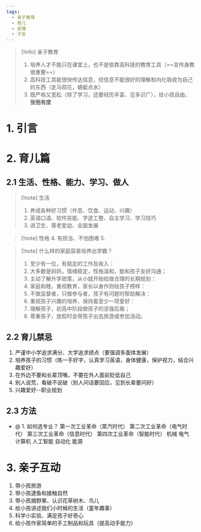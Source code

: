 ```yaml
---
tags:
  - 亲子教育
  - 育儿
  - 亲情
  - 子女
---
```

> [!info] 亲子教育
> 1. 培养人才不能只在课堂上，也不是依靠高科技的教育工具（==言传身教很重要==）
> 2. 高科技工具能很快传达信息，但信息不能很好的理解和内化吸收为自己的东西（走马观花，蜻蜓点水）
> 3. 既严格又宽松（除了学习，还要经历丰富、见多识广），给小孩自由，**张弛有度**

# 1. 引言


# 2. 育儿篇
## 2.1 生活、性格、能力、学习、做人



> [!note] 生活
> 1. 养成各种好习惯（作息、饮食、运动、兴趣）
> 2. 英语口语、软件技能、字迹工整、自主学习、学习技巧
> 3. 讲卫生、尊老爱幼、全面发展

> [!note] 性格
> 4. 有担当、不怕困难
> 5. 

> [!note] 什么样的家庭容易培养出学霸？ 
> 1. 至少有一位，有稳定的工作及收入： 
> 2. 大多数是妈妈，情绪稳定，性格温和，能和孩子友好沟通； 
> 3. 主动了解升学政策，从小就开始给做合理的长期规划： 
> 4. 家庭和睦，重视教育，家长以身作则给孩子榜样： 
> 5. 不做监督者，只做参与者，孩子有问题时帮助解决： 
> 6. 重视孩子兴趣的培养，保持着至少一项爱好：
> 7. 理解孩子，初高中阶段做孩子的坚强后盾； 
> 8. 尊重孩子，放假时会带孩子出去旅游或参加活动。
## 2.2 育儿禁忌
1. 严谨中小学追求满分、大学追求绩点（要强调多面体发展）
2. 培养孩子的习惯（练一手好字，认真学习英语，身体健康，保护视力，结合兴趣爱好）
3. 在外边不要和长辈顶嘴，不要在外人面前贬低自己
4. 别人说荒，看破不说破（别人问话要回应，见到长辈要问好）
5. 兴趣爱好--职业规划
## 2.3 方法
- @ 1. 如何选专业？
第一次工业革命（蒸汽时代） 第二次工业革命（电气时代） 第三次工业革命（信息时代） 第四次工业革命（智能时代）
机械 电气 计算机 人工智能  自动化 能源 


# 3. 亲子互动
1. 带小孩旅游
2. 带小孩逮鱼和接触自然
3. 带小孩摘野果、认识花草树木、鸟儿
4. 给小孩讲述我们小时候的生活（童年趣事）
5. 科学小实验、满足孩子好奇心
6. 给小孩作家简单的手工制品和玩具（提高动手能力）

